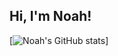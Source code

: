 ## Hi, I'm Noah!
[![Noah's GitHub stats](https://github-readme-stats.vercel.app/api?username=00knowah)]
